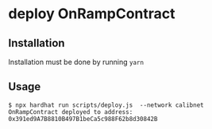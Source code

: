 # deploy OnRampContract


## Installation

Installation must be done by running `yarn`


## Usage

```
$ npx hardhat run scripts/deploy.js  --network calibnet
OnRampContract deployed to address: 0x391ed9A7B8810B497B1beCa5c988F62b8d30842B

```
